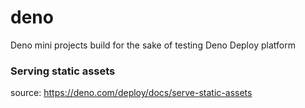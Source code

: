 # deno
Deno mini projects build for the sake of testing Deno Deploy platform

### Serving static assets
source: https://deno.com/deploy/docs/serve-static-assets
